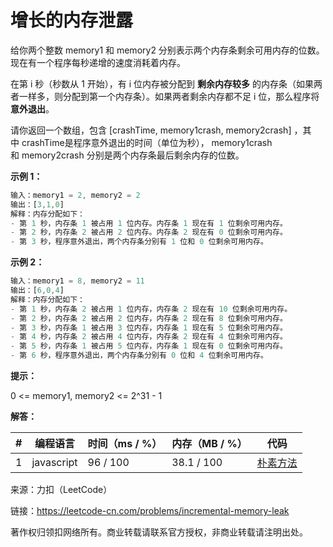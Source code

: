 # 增长的内存泄露

给你两个整数 memory1 和 memory2 分别表示两个内存条剩余可用内存的位数。现在有一个程序每秒递增的速度消耗着内存。

在第 i 秒（秒数从 1 开始），有 i 位内存被分配到 **剩余内存较多** 的内存条（如果两者一样多，则分配到第一个内存条）。如果两者剩余内存都不足 i 位，那么程序将 **意外退出**。

请你返回一个数组，包含 [crashTime, memory1crash, memory2crash] ，其中 crashTime是程序意外退出的时间（单位为秒）， memory1crash 和 memory2crash 分别是两个内存条最后剩余内存的位数。

**示例 1：**

``` javascript
输入：memory1 = 2, memory2 = 2
输出：[3,1,0]
解释：内存分配如下：
- 第 1 秒，内存条 1 被占用 1 位内存。内存条 1 现在有 1 位剩余可用内存。
- 第 2 秒，内存条 2 被占用 2 位内存。内存条 2 现在有 0 位剩余可用内存。
- 第 3 秒，程序意外退出，两个内存条分别有 1 位和 0 位剩余可用内存。
```

**示例 2：**

``` javascript
输入：memory1 = 8, memory2 = 11
输出：[6,0,4]
解释：内存分配如下：
- 第 1 秒，内存条 2 被占用 1 位内存，内存条 2 现在有 10 位剩余可用内存。
- 第 2 秒，内存条 2 被占用 2 位内存，内存条 2 现在有 8 位剩余可用内存。
- 第 3 秒，内存条 1 被占用 3 位内存，内存条 1 现在有 5 位剩余可用内存。
- 第 4 秒，内存条 2 被占用 4 位内存，内存条 2 现在有 4 位剩余可用内存。
- 第 5 秒，内存条 1 被占用 5 位内存，内存条 1 现在有 0 位剩余可用内存。
- 第 6 秒，程序意外退出，两个内存条分别有 0 位和 4 位剩余可用内存。
```

**提示：**

0 <= memory1, memory2 <= 2^31 - 1

**解答：**

**#**|**编程语言**|**时间（ms / %）**|**内存（MB / %）**|**代码**
--|--|--|--|--
1|javascript|96 / 100|38.1 / 100|[朴素方法](./javascript/ac_v1.js)

来源：力扣（LeetCode）

链接：https://leetcode-cn.com/problems/incremental-memory-leak

著作权归领扣网络所有。商业转载请联系官方授权，非商业转载请注明出处。
